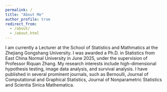 ```yaml
---
permalink: /
title: "About Me"
author_profile: true
redirect_from: 
  - /about/
  - /about.html
---
```


I am currently a Lecturer at the School of Statistics and Mathmatics at the Zhejiang Gongshang University. I was awarded a Ph.D. in Statistics from East China Normal University in June 2025, under the supervision of Professor Riquan Zhang. My research interests include high-dimensional hypothesis testing, image data analysis, and survival analysis. I have published in several prominent journals, such as Bernoulli,  Journal of Computational and Graphical Statistics, Journal of Nonparametric Statistics and Scientia Sinica Mathematica. 
